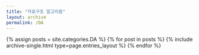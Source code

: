 ```yaml
---
title: "자료구조 알고리즘"
layout: archive
permalink: /DA
---
```



{% assign posts = site.categories.DA %}
{% for post in posts %} {% include archive-single.html type=page.entries_layout %} {% endfor %}